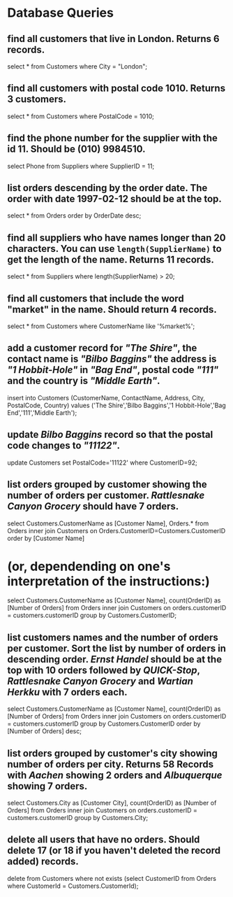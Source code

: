 # Database Queries

## find all customers that live in London. Returns 6 records.

select \* from Customers where City = "London";

## find all customers with postal code 1010. Returns 3 customers.

select \* from Customers where PostalCode = 1010;

## find the phone number for the supplier with the id 11. Should be (010) 9984510.

select Phone from Suppliers where SupplierID = 11;

## list orders descending by the order date. The order with date 1997-02-12 should be at the top.

select \* from Orders order by OrderDate desc;

## find all suppliers who have names longer than 20 characters. You can use `length(SupplierName)` to get the length of the name. Returns 11 records.

select \* from Suppliers where length(SupplierName) > 20;

## find all customers that include the word "market" in the name. Should return 4 records.

select \* from Customers where CustomerName like '%market%';

## add a customer record for _"The Shire"_, the contact name is _"Bilbo Baggins"_ the address is _"1 Hobbit-Hole"_ in _"Bag End"_, postal code _"111"_ and the country is _"Middle Earth"_.

insert into Customers (CustomerName, ContactName, Address, City, PostalCode, Country)
values ('The Shire','Bilbo Baggins','1 Hobbit-Hole','Bag End','111','Middle Earth');

## update _Bilbo Baggins_ record so that the postal code changes to _"11122"_.

update Customers
set PostalCode='11122'
where CustomerID=92;

## list orders grouped by customer showing the number of orders per customer. _Rattlesnake Canyon Grocery_ should have 7 orders.

select Customers.CustomerName as [Customer Name], Orders.\*
from Orders
inner join Customers
on Orders.CustomerID=Customers.CustomerID
order by [Customer Name]

# (or, dependending on one's interpretation of the instructions:)

select Customers.CustomerName as [Customer Name], count(OrderID) as [Number of Orders]
from Orders
inner join Customers
on orders.customerID = customers.customerID
group by Customers.CustomerID;

## list customers names and the number of orders per customer. Sort the list by number of orders in descending order. _Ernst Handel_ should be at the top with 10 orders followed by _QUICK-Stop_, _Rattlesnake Canyon Grocery_ and _Wartian Herkku_ with 7 orders each.

select Customers.CustomerName as [Customer Name], count(OrderID) as [Number of Orders]
from Orders
inner join Customers
on orders.customerID = customers.customerID
group by Customers.CustomerID
order by [Number of Orders] desc;

## list orders grouped by customer's city showing number of orders per city. Returns 58 Records with _Aachen_ showing 2 orders and _Albuquerque_ showing 7 orders.

select Customers.City as [Customer City], count(OrderID) as [Number of Orders]
from Orders
inner join Customers
on orders.customerID = customers.customerID
group by Customers.City;

## delete all users that have no orders. Should delete 17 (or 18 if you haven't deleted the record added) records.

delete from Customers
where not exists (select CustomerID from Orders where CustomerId = Customers.CustomerId);

